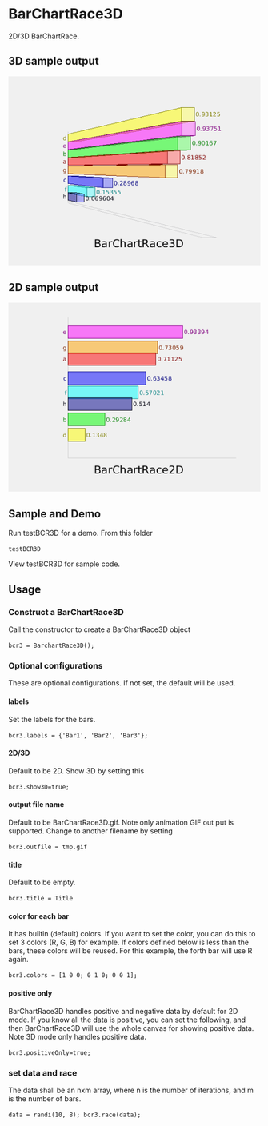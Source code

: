 # BarChartRace3D
2D/3D BarChartRace.
## 3D sample output
![3D](./BarChartRace3D.gif)
## 2D sample output
![2D](./BarChartRace2D.gif)

## Sample and Demo
Run testBCR3D for a demo. From this folder

`testBCR3D`

View testBCR3D for sample code.

## Usage

### Construct a BarChartRace3D
Call the constructor to create a BarChartRace3D object

`bcr3 = BarchartRace3D();`

### Optional configurations
These are optional configurations. If not set, the default will be used.

#### labels
Set the labels for the bars.

`bcr3.labels = {'Bar1', 'Bar2', 'Bar3'};`

#### 2D/3D
Default to be 2D. Show 3D by setting this

`bcr3.show3D=true;`

#### output file name
Default to be BarChartRace3D.gif. Note only animation GIF out put is supported.
Change to another filename by setting

`bcr3.outfile = tmp.gif`

#### title
Default to be empty.

`bcr3.title = Title`

#### color for each bar
It has builtin (default) colors. If you want to set the color, you can do this to set 3 colors (R, G, B)
for example. If colors defined below is less than the bars, these colors will be 
reused. For this example, the forth bar will use R again.

`bcr3.colors = [1 0 0; 0 1 0; 0 0 1];`

#### positive only
BarChartRace3D handles positive and negative data by default for 2D mode. 
If you know all the data is positive, you can set the following, and then
BarChartRace3D will use the whole canvas for showing positive data.
Note 3D mode only handles positive data.

`bcr3.positiveOnly=true;`


### set data and race
The data shall be an nxm array, where n is the number of iterations, and m is the number of bars.

`data = randi(10, 8); bcr3.race(data);`





